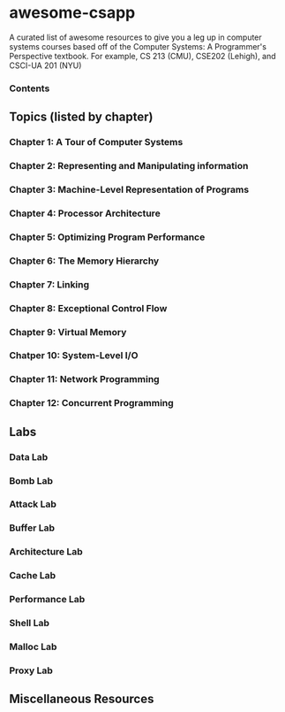 # awesome-csapp
A curated list of awesome resources to give you a leg up in computer systems courses based off of the Computer Systems: A Programmer's Perspective textbook.  For example, CS 213 (CMU), CSE202 (Lehigh), and CSCI-UA 201 (NYU)

### Contents


## Topics (listed by chapter)
### Chapter 1: A Tour of Computer Systems

### Chapter 2: Representing and Manipulating information

### Chapter 3: Machine-Level Representation of Programs

### Chapter 4: Processor Architecture

### Chapter 5: Optimizing Program Performance

### Chapter 6: The Memory Hierarchy

### Chapter 7: Linking

### Chapter 8:  Exceptional Control Flow

### Chapter 9: Virtual Memory

### Chatper 10: System-Level I/O

### Chapter 11: Network Programming

### Chapter 12: Concurrent Programming

## Labs
### Data Lab

### Bomb Lab

### Attack Lab

### Buffer Lab

### Architecture Lab

### Cache Lab

### Performance Lab

### Shell Lab

### Malloc Lab

### Proxy Lab

## Miscellaneous Resources
